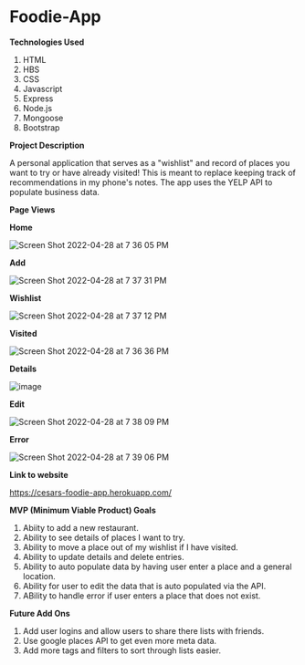 # Foodie-App

****Technologies Used****
  1. HTML
  2. HBS 
  3. CSS
  4. Javascript
  5. Express
  6. Node.js
  7. Mongoose
  8. Bootstrap

****Project Description****

A personal application that serves as a "wishlist" and record of places you want to try or have already visited! This is meant to replace keeping track of recommendations in my phone's notes. The app uses the YELP API to populate business data. 

****Page Views****

**Home**  

![Screen Shot 2022-04-28 at 7 36 05 PM](https://user-images.githubusercontent.com/97326874/165869319-a9248cbd-5564-41d4-8051-3a6d0a9a5900.png)

**Add**  

![Screen Shot 2022-04-28 at 7 37 31 PM](https://user-images.githubusercontent.com/97326874/165869410-83aa61d8-84d9-4f00-a590-8e2faebfb087.png)


**Wishlist**

![Screen Shot 2022-04-28 at 7 37 12 PM](https://user-images.githubusercontent.com/97326874/165869334-4b6aaa5e-fdf9-4e66-bcb1-994cdb8f27de.png)

**Visited**

![Screen Shot 2022-04-28 at 7 36 36 PM](https://user-images.githubusercontent.com/97326874/165869349-1d22ed7f-223f-4376-8dae-e79b25de9836.png)

**Details**

![image](https://user-images.githubusercontent.com/97326874/165869521-0529f7e6-8a16-4e0f-a7c7-75f5e66a8243.png)


**Edit**

![Screen Shot 2022-04-28 at 7 38 09 PM](https://user-images.githubusercontent.com/97326874/165869382-e520d5b9-3329-47fa-a0f5-1d7d7068e2fd.png)

**Error**

![Screen Shot 2022-04-28 at 7 39 06 PM](https://user-images.githubusercontent.com/97326874/165869432-1bbf1139-e635-4963-9849-dd78c5febe2e.png)



****Link to website****


https://cesars-foodie-app.herokuapp.com/

****MVP (Minimum Viable Product) Goals****

1. Abiity to add a new restaurant.
2. Ability to see details of places I want to try.
3. Ability to move a place out of my wishlist if I have visited.
4. Ability to update details and delete entries.
5. Ability to auto populate data by having user enter a place and a general location.
6. Ability for user to edit the data that is auto populated via the API. 
7. ABility to handle error if user enters a place that does not exist.

****Future Add Ons****

1. Add user logins and allow users to share there lists with friends.
2. Use google places API to get even more meta data.
3. Add more tags and filters to sort through lists easier. 



